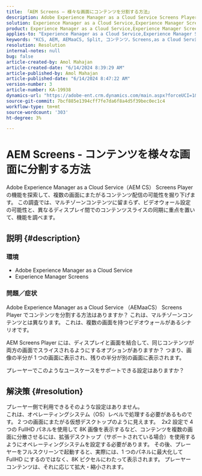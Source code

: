 ```yaml
---
title: 「AEM Screens – 様々な画面にコンテンツを分割する方法」
description: Adobe Experience Manager as a Cloud Service Screens Player でコンテンツを分割する方法を説明します。
solution: Experience Manager as a Cloud Service,Experience Manager Screens
product: Experience Manager as a Cloud Service,Experience Manager Screens
applies-to: "Experience Manager as a Cloud Service,Experience Manager Screens"
keywords: "KCS, AEM, AEMaaCS, Split, コンテンツ，Screens,as a Cloud ServiceExperience Manager, Screens Player"
resolution: Resolution
internal-notes: null
bug: false
article-created-by: Amol Mahajan
article-created-date: "6/14/2024 8:39:29 AM"
article-published-by: Amol Mahajan
article-published-date: "6/14/2024 8:47:22 AM"
version-number: 3
article-number: KA-19938
dynamics-url: "https://adobe-ent.crm.dynamics.com/main.aspx?forceUCI=1&pagetype=entityrecord&etn=knowledgearticle&id=ca0f669c-292a-ef11-840a-00224803d726"
source-git-commit: 7bcf885e1394cff7fe7da6f8a4d5f39bec0ec1c4
workflow-type: tm+mt
source-wordcount: '303'
ht-degree: 3%

---
```


# AEM Screens - コンテンツを様々な画面に分割する方法


Adobe Experience Manager as a Cloud Service（AEM CS） Screens Player の機能を探索して、複数の画面にまたがるコンテンツ配信の可能性を掘り下げます。 この調査では、マルチゾーンコンテンツに留まらず、ビデオウォール設定の可能性と、異なるディスプレイ間でのコンテンツスライスの同期に重点を置いて、機能を調べます。

## 説明 {#description}


### <b>環境</b>

- Adobe Experience Manager as a Cloud Service
- Experience Manager Screens




### <b>問題／症状</b>

Adobe Experience Manager as a Cloud Service （AEMaaCS） Screens Player でコンテンツを分割する方法はありますか？ これは、マルチゾーンコンテンツとは異なります。 これは、複数の画面を持つビデオウォールがあるシナリオです。

AEM Screens Player には、ディスプレイと画面を結合して、同じコンテンツが両方の画面でスライスされるようにするオプションがありますか？ つまり、画像の半分が 1 つの画面に表示され、残りの半分が別の画面に表示されます。

プレーヤーでこのようなユースケースをサポートできる設定はありますか？


## 解決策 {#resolution}

プレーヤー側で利用できるそのような設定はありません。<br>
これは、オペレーティングシステム（OS）レベルで処理する必要があるものです。 2 つの画面にまたがる仮想デスクトップのように見えます。 
2x2 設定で 4 つの FullHD パネルを使用して 8K 画像を表示するなど、コンテンツを複数の画面に分散させるには、拡張デスクトップ（サポートされている場合）を使用するようにオペレーティングシステムを設定する必要があります。 その後、プレーヤーをフルスクリーンで起動すると、実際には、1 つのパネルに最大化して FullHD にするのではなく、8K ピクセルにわたって表示されます。 プレーヤーコンテンツは、それに応じて拡大・縮小されます。
